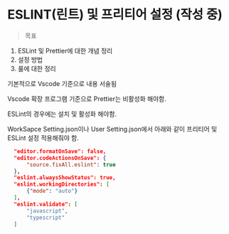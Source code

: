 # ESLINT(린트) 및 프리티어 설정 (작성 중)


> 목표

1. ESLint 및 Prettier에 대한 개념 정리
2. 설정 방법
3. 룰에 대한 정리

기본적으로 Vscode 기준으로 내용 서술됨

Vscode 확장 프로그램 기준으로 Prettier는 비활성화 해야함.

ESLint의 경우에는 설치 및 활성화 해야함.

WorkSapce Setting.json이나 User Setting.json에서 아래와 같이 프리티어 및 ESLint 설정 적용해줘야 함.

```json
  "editor.formatOnSave": false,
  "editor.codeActionsOnSave": {
      "source.fixAll.eslint": true
  },
  "eslint.alwaysShowStatus": true,
  "eslint.workingDirectories": [
      {"mode": "auto"}
  ],
  "eslint.validate": [
      "javascript",
      "typescript"
  ]
```